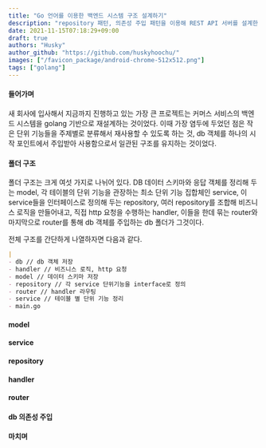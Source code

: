 ```yaml
---
title: "Go 언어를 이용한 백엔드 시스템 구조 설계하기"
description: "repository 패턴, 의존성 주입 패턴을 이용해 REST API 서버를 설계한 경험을 공유합니다"
date: 2021-11-15T07:18:29+09:00
draft: true
authors: "Husky"
author_github: "https://github.com/huskyhoochu/"
images: ["/favicon_package/android-chrome-512x512.png"]
tags: ["golang"]
---
```


#### 들어가며

새 회사에 입사해서 지금까지 진행하고 있는 가장 큰 프로젝트는 커머스 서비스의 백엔드 시스템을 golang 기반으로 재설계하는 것이었다. 이때 가장 염두에 두었던 점은 작은 단위 기능들을 주제별로 분류해서 재사용할 수 있도록 하는 것, db 객체를 하나의 시작 포인트에서 주입받아 사용함으로서 일관된 구조를 유지하는 것이었다. 

#### 폴더 구조

폴더 구조는 크게 여섯 가지로 나뉘어 있다. DB 데이터 스키마와 응답 객체를 정리해 두는 model, 각 테이블의 단위 기능을 관장하는 최소 단위 기능 집합체인 service, 이 service들을 인터페이스로 정의해 두는 repository, 여러 repository를 조합해 비즈니스 로직을 만들어내고, 직접 http 요청을 수행하는 handler, 이들을 한데 묶는 router와 마지막으로 router를 통해 db 객체를 주입하는 db 폴더가 그것이다.

전체 구조를 간단하게 나열하자면 다음과 같다.

```md
|
- db // db 객체 저장
- handler // 비즈니스 로직, http 요청
- model // 데이터 스키마 저장
- repository // 각 service 단위기능을 interface로 정의
- router // handler 라우팅
- service // 테이블 별 단위 기능 정리
- main.go
```

#### model


#### service

#### repository

#### handler

#### router

#### db 의존성 주입

#### 마치며